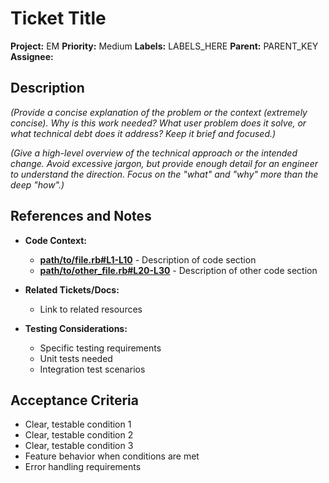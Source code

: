 # Ticket Title

**Project:** EM
**Priority:** Medium
**Labels:** LABELS_HERE
**Parent:** PARENT_KEY
**Assignee:**

## Description

*(Provide a concise explanation of the problem or the context (extremely concise). Why is this work needed? What user problem does it solve, or what technical debt does it address? Keep it brief and focused.)*

*(Give a high-level overview of the technical approach or the intended change. Avoid excessive jargon, but provide enough detail for an engineer to understand the direction. Focus on the "what" and "why" more than the deep "how".)*

## References and Notes

* **Code Context:**
  * **[path/to/file.rb#L1-L10](github-permalink-url)** - Description of code section
  * **[path/to/other_file.rb#L20-L30](github-permalink-url)** - Description of other code section

* **Related Tickets/Docs:**
  * Link to related resources

* **Testing Considerations:**
  * Specific testing requirements
  * Unit tests needed
  * Integration test scenarios

## Acceptance Criteria

* Clear, testable condition 1
* Clear, testable condition 2  
* Clear, testable condition 3
* Feature behavior when conditions are met
* Error handling requirements